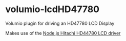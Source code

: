 # volumio-lcdHD47780
Volumio plugin for driving an HD47780 LCD Display

Makes use of the [Node.js Hitachi HD44780 LCD driver](https://github.com/fivdi/lcd)
